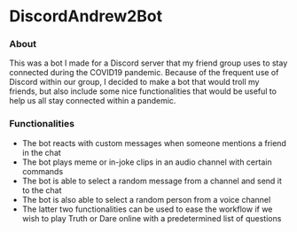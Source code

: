# DiscordAndrew2Bot

### About

This was a bot I made for a Discord server that my friend group uses to stay connected during the COVID19 pandemic. Because of the frequent use of Discord within our group, I decided to make a bot that would troll my friends, but also include some nice functionalities that would be useful to help us all stay connected within a pandemic.

### Functionalities

* The bot reacts with custom messages when someone mentions a friend in the chat
* The bot plays meme or in-joke clips in an audio channel with certain commands
* The bot is able to select a random message from a channel and send it to the chat
* The bot is also able to select a random person from a voice channel
* The latter two functionalities can be used to ease the workflow if we wish to play Truth or Dare online with a predetermined list of questions 
